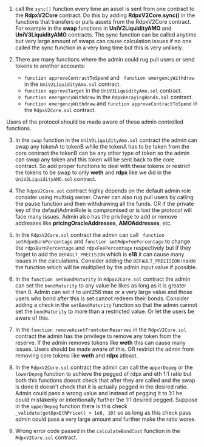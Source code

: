 1. call the ```sync()``` function every time an asset is sent from one contract to the **RdpxV2Core** contract.
   Do this by adding **RdpxV2Core.sync()** in the functions that transfers or pulls assets from the RdpxV2Core contract. For example in the **swap** functions in **UniV2LiquidityAMO** and **UniV3LiquidityAMO** contracts. The sync function can be called anytime but very large amount of swaps can cause calculation issues if no one called the sync function in a very long time but this is very unlikely.


2. There are many functions where the admin could rug pull users or send tokens to another accounts:
     * ```function approveContractToSpend``` and ``` function emergencyWithdraw``` in the ```UniV2LiquidityAmo.sol``` contract.
     * ```function approveTarget``` in the ```UniV3LiquidityAmo.sol``` contract.
     * ```function emergencyWithdraw``` in the ```RdpxDecayingBonds.sol``` contract.
     * ```function emergencyWithdraw``` and ```function approveContractToSpend``` in the  ```RdpxV2Core.sol``` contract.

Users of the protocol should be made aware of these admin controlled functions.

3. In the ```swap``` function in the ```UniV3LiquidityAmo.sol``` contract the admin can swap any tokenA to tokenB while the tokenA has to be taken from the core contract the tokenB can be any other type of token so the admin can swap any token and this token will be sent back to the core contract. So add proper functions to deal with these tokens or restrict the tokens to be swap to only **weth** and **rdpx** like we did in the ```UniV2LiquidityAMO.sol``` contract.

4. The ```RdpxV2Core.sol``` contract highly depends on the default admin role consider using multisig owner. Owner can also rug pull users by calling the pause function and then withdrawing all the funds.
OR if the private key of the defaultAdminRole is compromised or is lost the protocol will face many issues.
Admin also has the privilege to add or remove addresses like **pricingOracleAddresses**, **AMOAddresses**, etc. 

5. In the ```RdpxV2Core.sol``` contract the admin can call ``` function setRdpxBurnPercentage``` and ```function setRdpxFeePercentage``` to change the ```rdpxBurnPercentage``` and ```rdpxFeePercentage``` respectively but if they forget to add the ```DEFAULT_PRECISION``` which is **e18** it can cause many issues in the calculations.
Consider adding the ```DEFAULT_PRECISION``` inside the function which will be multiplied by the admin input value if possible. 

6. In the ```function setBondMaturity``` in ```RdpxV2Core.sol``` contract the admin can set the ```bondMaturity``` to any value he likes as long as it is greater than 0. Admin can set it to uint256 max or a very large value and those users who bond after this is set cannot redeem their bonds.
Consider adding a check in the ```setBondMaturity``` function so that the admin cannot set the ```bondMaturity``` to more than a restricted value.
Or let the users be aware of this.

7. In the ```function removeAssetFromtokenReserves``` in the ```RdpxV2Core.sol``` contract the admin has the privilege to remove any token from the reserve. If the admin removes tokens like **weth** this can cause many issues. 
Users should be made aware of this. OR restrict the admin from removing core tokens like **weth** and **rdpx** atleast.   

8. In the ```RdpxV2Core.sol``` contract the admin can call the ```upperDepeg``` or the ```lowerDepeg``` function to achieve the pegged of rdpx and eth 1:1 ratio but both this functions doesnt check that after they are called and the swap is done it doesn't check that it is actually pegged in the desired ratio. Admin could pass a wrong value and instead of pegging it to 1:1 he could mistakenly or intentionally further the 1:1 desired pegged.
Suppose in the ```upperDepeg``` function there is this check ```_validate(getDpxEthPrice() > 1e8, 10)``` so as long as this check pass admin could pass a very large amount and further make the ratio worse.

9. Wrong error code passed in the ```calculateBondCost``` function in the ```RdpxV2Core.sol``` contract.

